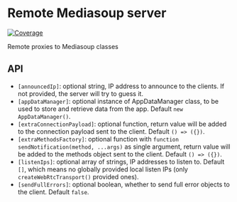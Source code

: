 # Remote Mediasoup server

[![Coverage](https://img.shields.io/endpoint?url=https://gist.githubusercontent.com/mafalda-bot/27d772a9a3a8a945b34fd9676de40486/raw/Remote-Mediasoup-server.json)](https://gist.github.com/Mafalda-bot/27d772a9a3a8a945b34fd9676de40486#file-Remote-Mediasoup-server-json)

Remote proxies to Mediasoup classes

## API

- `[announcedIp]`: optional string, IP address to announce to the clients. If
  not provided, the server will try to guess it.
- `[appDataManager]`: optional instance of AppDataManager class, to be used to
  store and retrieve data from the app. Default `new AppDataManager()`.
- `[extraConnectionPayload]`: optional function, return value will be added to
  the connection payload sent to the client. Default `() => ({})`.
- `[extraMethodsFactory]`: optional function with
  `function sendNotification(method, ...args)` as single argument, return value
  will be added to the methods object sent to the client. Default `() => ({})`.
- `[listenIps]`: optional array of strings, IP addresses to listen to. Default
  `[]`, which means no globally provided local listen IPs (only
  `createWebRtcTransport()` provided ones).
- `[sendFullErrors]`: optional boolean, whether to send full error objects to
  the client. Default `false`.
